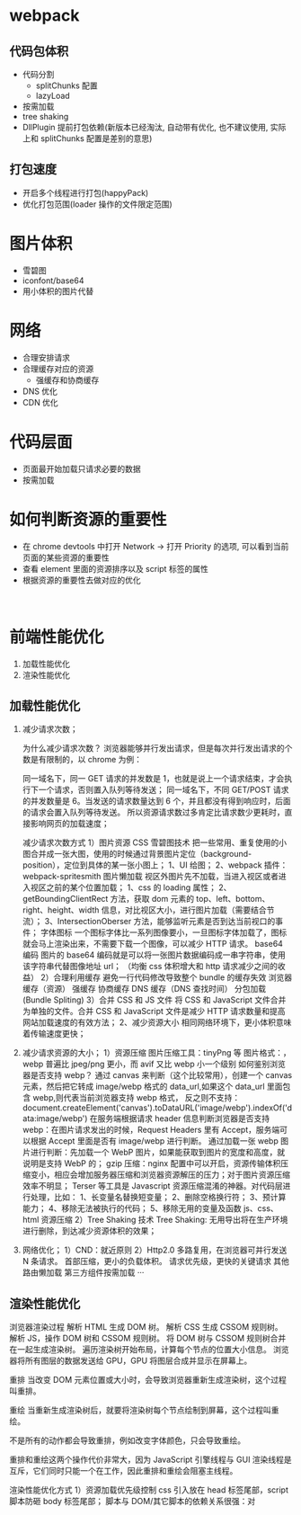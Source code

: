 # webpack

## 代码包体积

- 代码分割
  - splitChunks 配置
  - lazyLoad
- 按需加载
- tree shaking
- DllPlugin 提前打包依赖(新版本已经淘汰, 自动带有优化, 也不建议使用, 实际上和 splitChunks 配置是差别的意思)

## 打包速度

- 开启多个线程进行打包(happyPack)
- 优化打包范围(loader 操作的文件限定范围)

# 图片体积

- 雪碧图
- iconfont/base64
- 用小体积的图片代替

# 网络

- 合理安排请求
- 合理缓存对应的资源
  - 强缓存和协商缓存
- DNS 优化
- CDN 优化

# 代码层面

- 页面最开始加载只请求必要的数据
- 按需加载

# 如何判断资源的重要性

- 在 chrome devtools 中打开 Network -> 打开 Priority 的选项, 可以看到当前页面的某些资源的重要性
- 查看 element 里面的资源排序以及 script 标签的属性
- 根据资源的重要性去做对应的优化

​

# 前端性能优化

1. 加载性能优化
2. 渲染性能优化

## 加载性能优化

1. 减少请求次数；

   为什么减少请求次数？
   浏览器能够并行发出请求，但是每次并行发出请求的个数是有限制的，以 chrome 为例：

   同一域名下，同一 GET 请求的并发数是 1，也就是说上一个请求结束，才会执行下一个请求，否则置入队列等待发送；
   同一域名下，不同 GET/POST 请求的并发数量是 6。当发送的请求数量达到 6 个，并且都没有得到响应时，后面的请求会置入队列等待发送。
   所以资源请求数过多肯定比请求数少更耗时，直接影响网页的加载速度；

   减少请求次数方式
   1）图片资源
   CSS 雪碧图技术
   把一些常用、重复使用的小图合并成一张大图，使用的时候通过背景图片定位（background-position），定位到具体的某一张小图上；
   1、UI 给图；
   2、webpack 插件：webpack-spritesmith
   图片懒加载
   视区外图片先不加载，当进入视区或者进入视区之前的某个位置加载；
   1、css 的 loading 属性；
   2、getBoundingClientRect 方法，获取 dom 元素的 top、left、bottom、right、height、width 信息，对比视区大小，进行图片加载（需要结合节流）；
   3、IntersectionOberser 方法，能够监听元素是否到达当前视口的事件；
   字体图标
   一个图标字体比一系列图像要小，一旦图标字体加载了，图标就会马上渲染出来，不需要下载一个图像，可以减少 HTTP 请求。
   base64 编码
   图片的 base64 编码就是可以将一张图片数据编码成一串字符串，使用该字符串代替图像地址 url；
   （均衡 css 体积增大和 http 请求减少之间的收益）
   2）合理利用缓存
   避免一行代码修改导致整个 bundle 的缓存失效
   浏览器缓存（资源）
   强缓存
   协商缓存
   DNS 缓存（DNS 查找时间）
   分包加载 (Bundle Spliting)
   3）合并 CSS 和 JS 文件
   将 CSS 和 JavaScript 文件合并为单独的文件。合并 CSS 和 JavaScript 文件是减少 HTTP 请求数量和提高网站加载速度的有效方法；
   2、减少资源大小
   相同网络环境下，更小体积意味着传输速度更快；

2. 减少请求资源的大小；
   1）资源压缩
   图片压缩工具：tinyPng 等
   图片格式：，webp 普遍比 jpeg/png 更小，而 avif 又比 webp 小一个级别
   如何鉴别浏览器是否支持 webp？
   通过 canvas 来判断（这个比较常用），创建一个 canvas 元素，然后把它转成 image/webp 格式的 data_url,如果这个 data_url 里面包含 webp,则代表当前浏览器支持 webp 格式， 反之则不支持：document.createElement('canvas').toDataURL('image/webp').indexOf('data:image/webp')
   在服务端根据请求 header 信息判断浏览器是否支持 webp：在图片请求发出的时候，Request Headers 里有 Accept，服务端可以根据 Accept 里面是否有 image/webp 进行判断。
   通过加载一张 webp 图片进行判断：先加载一个 WebP 图片，如果能获取到图片的宽度和高度，就说明是支持 WebP 的；
   gzip 压缩：nginx 配置中可以开启，资源传输体积压缩变小，相应会增加服务器压缩和浏览器资源解压的压力；对于图片资源压缩效率不明显；
   Terser 等工具是 Javascript 资源压缩混淆的神器。对代码层进行处理，比如：
   1、长变量名替换短变量；
   2、删除空格换行符；
   3、预计算能力；
   4、移除无法被执行的代码；
   5、移除无用的变量及函数
   js、css、html 资源压缩
   2）Tree Shaking 技术
   Tree Shaking: 无用导出将在生产环境进行删除，到达减少资源体积的效果；
3. 网络优化；
   1）CND：就近原则
   2）Http2.0
   多路复用，在浏览器可并行发送 N 条请求。
   首部压缩，更小的负载体积。
   请求优先级，更快的关键请求
   其他
   路由懒加载
   第三方组件按需加载
   ···

## 渲染性能优化

浏览器渲染过程
解析 HTML 生成 DOM 树。
解析 CSS 生成 CSSOM 规则树。
解析 JS，操作 DOM 树和 CSSOM 规则树。
将 DOM 树与 CSSOM 规则树合并在一起生成渲染树。
遍历渲染树开始布局，计算每个节点的位置大小信息。
浏览器将所有图层的数据发送给 GPU，GPU 将图层合成并显示在屏幕上。

重排
当改变 DOM 元素位置或大小时，会导致浏览器重新生成渲染树，这个过程叫重排。

重绘
当重新生成渲染树后，就要将渲染树每个节点绘制到屏幕，这个过程叫重绘。

不是所有的动作都会导致重排，例如改变字体颜色，只会导致重绘。

重排和重绘这两个操作代价非常大，因为 JavaScript 引擎线程与 GUI 渲染线程是互斥，它们同时只能一个在工作，因此重排和重绘会阻塞主线程。

渲染性能优化方式
1）资源加载优先级控制
css 引入放在 head 标签尾部，script 脚本防砸 body 标签尾部；
脚本与 DOM/其它脚本的依赖关系很强：对<script>设置 defer
脚本与 DOM/其它脚本的依赖关系不强：对<script>设置 async
preload 加载当前路由必需资源，优先级高，一般对于 Bundle 资源使用 preload；
refetch 优先级低，在浏览器 idle 状态时加载资源，一般用以加载非首页资源；
preload/prefetch
preload/prefetch 可控制 HTTP 请求优先级，从而达到关键请求更快响应的目的；
dns-prefetch，可对主机地址的 DNS 进行预解析。
js 和 css 的引入位置/script 类型设置
2）减少重排重绘
减少页面 DOM 操作；
对 DOM 元素执行一系列操作，可以将 DOM 元素脱离文档流，修改完成后，再将它带回文档。例如：隐藏元素（display:none）、文档碎片（DocumentFragement）等（虚拟 dom）；
用 JavaScript 修改样式时，最好不要直接修改单个样式属性，而是替换 class 来改变样式；
合理使用防抖和节流；
3）利用缓存
页面缓存（keep-alive），接口缓存（减少数据更新导致的页面刷新）
4）Web Worker
用于那些处理纯数据，或者与浏览器 UI 无关的长时间运行脚本；

三、页面加载指标
API 指标
window.performence.timing

fetchStart: 浏览器准备好使用 HTTP 请求抓取文档的时间，这发生在检查本地缓存之前。
domainLookupStart/domainLookupEnd: DNS 域名查询开始/结束的时间，如果使用了本地缓存（即无 DNS 查询）或持久连接，则与 fetchStart 值相等;
connectStart: HTTP（TCP）开始/重新 建立连接的时间，如果是持久连接，则与 fetchStart 值相等。
requestStart: HTTP 请求读取真实文档开始的时间（完成建立连接），包括从本地读取缓存。
responseStart: HTTP 开始接收响应的时间（获取到第一个字节），包括从本地读取缓存。
responseEnd: HTTP 响应全部接收完成的时间（获取到最后一个字节），包括从本地读取缓存。
domLoading: 开始解析渲染 DOM 树的时间，此时 Document.readyState 变为 loading，并将抛出 readystatechange 相关事件。
domInteractive: 完成解析 DOM 树的时间，Document.readyState 变为 interactive，并将抛出 readystatechange 相关事件，注意只是 DOM 树解析完成，这时候并没有开始加载网页内的资源。
domContentLoadedEventStart: DOM 解析完成后，网页内资源加载开始的时间，在 DOMContentLoaded 事件抛出前发生。
domContentLoadedEventEnd: DOM 解析完成后，网页内资源加载完成的时间（如 JS 脚本加载执行完毕）。
domComplete: DOM 树解析完成，且资源也准备就绪的时间，Document.readyState 变为 complete，并将抛出 readystatechange 相关事件。
loadEventStart: load 事件发送给文档，也即 load 回调函数开始执行的时间。
loadEventEnd: load 事件的回调函数执行完毕的时间。

页面指标
白屏时间

指浏览器发起请求到开始显示第一个页面元素的时间。现代浏览器不会等待 CSS 树（所有 CSS 文件下载和解析完成）和 DOM 树（整个 body 标签解析完成）构建完成才开始绘制，而是马上开始显示中间结果。所以经常在低网速的环境中，观察到页面由上至下缓慢显示完，或者先显示文本内容后再重绘成带有格式的页面内容。

window.performence.timing.domLoading - window.performence.timing.fetchStart

首屏时间

首屏时间（FirstScreen Time），是指用户看到第一屏，即整个网页顶部大小为当前窗口的区域，显示完整的时间。常用的方法有，页面标签标记法、图像相似度比较法和首屏高度内图片加载法。

可交互时间

用户可以进行正常的点击、输入等操作，默认可以统计 DOMContentLoaded 事件发生的时间。

window.performence.timing.domContentLoadedEventEnd - window.performence.timing.fetchStart

整页时间

整页时间（Page Load Time），页面所有资源都加载完成并呈现出来所花的时间，这个就是 load 事件发生的时间。

window.performence.timing.loadEventEnd - window.performence.timing.connectStart

DevTools 指标
在使用 Google Chrome 开发者工具的时候，使用 Network 测试网络性能时候，下面有三个时间。

Finish: 1.31s -表示整个页面加载时间为 640ms，包括 load 事件发生后还有一些异步资源也加载完成。
DOMContentLoaded: 329ms -发生在页面 DOMContentLoaded 事件的启动时间点，对应上图蓝色竖线。
Load: 1.25s -表示页面 load 事件的启动时间点，对应上图红色竖线
